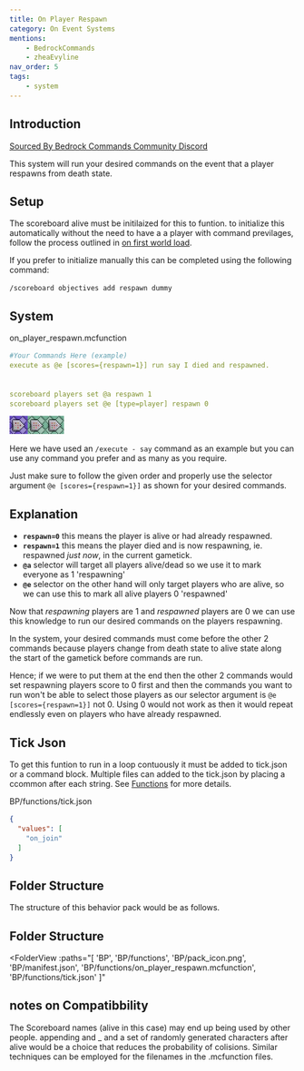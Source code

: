 ```yaml
---
title: On Player Respawn
category: On Event Systems
mentions:
    - BedrockCommands
    - zheaEvyline
nav_order: 5
tags:
    - system
---
```


## Introduction

[Sourced By Bedrock Commands Community Discord](https://discord.gg/SYstTYx5G5)

This system will run your desired commands on the event that a player respawns from death state.

## Setup

The scoreboard alive must be initilaized for this to funtion. to initialize this automatically without the need to have a a player with command previlages, follow the process outlined in [on first world load](/commands/on-first-world-load).

If you prefer to initialize manually this can be completed using the following command:

`/scoreboard objectives add respawn dummy`

## System

<CodeHeader>on_player_respawn.mcfunction</CodeHeader>

```yaml
#Your Commands Here (example)
execute as @e [scores={respawn=1}] run say I died and respawned.


scoreboard players set @a respawn 1
scoreboard players set @e [type=player] respawn 0
```
![commandBlockChain3](/assets/images/commands/commandBlockChain/3.png)


Here we have used an `/execute - say` command as an example but you can use any command you prefer and as many as you require.

Just make sure to follow the given order and properly use the selector argument ` @e [scores={respawn=1}] ` as shown for your desired commands.

## Explanation

- **` respawn=0 `** this means the player is alive or had already respawned.
- **` respawn=1 `** this means the player died and is now respawning, ie. respawned *just now*, in the current gametick.
- **` @a `** selector will target all players alive/dead so we use it to mark everyone as 1 'respawning'
- **` @e `** selector on the other hand will only target players who are alive, so we can use this to mark all alive players 0 'respawned'

Now that *respawning* players are 1 and *respawned* players are 0 we can use this knowledge to run our desired commands on the players respawning.

In the system, your desired commands must come before the other 2 commands because players change from death state to alive state along the start of the gametick before commands are run.

Hence; if we were to put them at the end then the other 2 commands would set respawning players score to 0 first and then the commands you want to run won't be able to select those players as our selector argument is ` @e [scores={respawn=1}] ` not 0. Using 0 would not work as then it would repeat endlessly even on players who have already respawned.


## Tick Json
To get this funtion to run in a loop contuously it must be added to tick.json or a command block. Multiple files can  added to the tick.json by placing a ccommon after each string. See [Functions](/commands/mcfunctions#tick-json) for more details.

<CodeHeader>BP/functions/tick.json</CodeHeader>
```json
{
  "values": [
    "on_join"
  ]
}
```
## Folder Structure
The structure of this behavior pack would be as follows.

## Folder Structure

<FolderView
	:paths="[
    'BP',
    'BP/functions',
    'BP/pack_icon.png',
    'BP/manifest.json',
    'BP/functions/on_player_respawn.mcfunction',
    'BP/functions/tick.json'
]"
></FolderView>
## notes on Compatibbility
The Scoreboard names (alive in this case) may end up being used by other people. appending and _ and a set of randomly generated characters after alive would be a choice that reduces the probability of colisions. Similar techniques can be employed for the filenames in the .mcfunction files.

